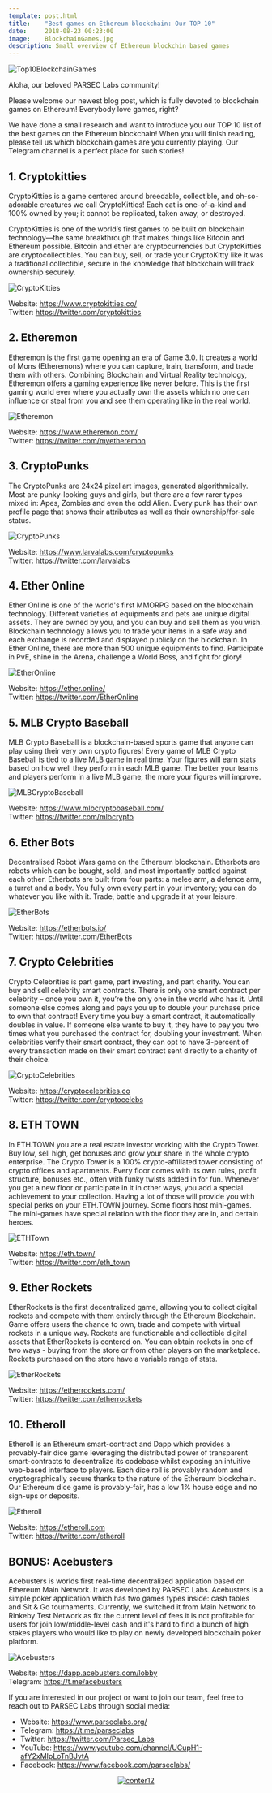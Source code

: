 ```yaml
---
template: post.html
title:    "Best games on Ethereum blockchain: Our TOP 10"
date:     2018-08-23 00:23:00
image:    BlockchainGames.jpg
description: Small overview of Ethereum blockchin based games
---
```


<img src="/img/blog/Top10BlockchainGames.jpg" alt="Top10BlockchainGames">

Aloha, our beloved PARSEC Labs community!

Please welcome our newest blog post, which is fully devoted to blockchain games on Ethereum! Everybody love games, right? 

We have done a small research and want to introduce you our TOP 10 list of the best games on the Ethereum blockchain! When you will finish reading, please tell us which blockchain games are you currently playing. Our Telegram channel is a perfect place for such stories!


<h2>1. Cryptokitties</h2>

CryptoKitties is a game centered around breedable, collectible, and oh-so-adorable creatures we call CryptoKitties! Each cat is one-of-a-kind and 100% owned by you; it cannot be replicated, taken away, or destroyed. 

CryptoKitties is one of the world’s first games to be built on blockchain technology—the same breakthrough that makes things like Bitcoin and Ethereum possible. Bitcoin and ether are cryptocurrencies but CryptoKitties are cryptocollectibles. You can buy, sell, or trade your CryptoKitty like it was a traditional collectible, secure in the knowledge that blockchain will track ownership securely.

<img src="/img/blog/CryptoKitties.jpg" alt="CryptoKitties">

Website: https://www.cryptokitties.co/ <br />
Twitter: https://twitter.com/cryptokitties


<h2>2. Etheremon</h2>

Etheremon is the first game opening an era of Game 3.0. It creates a world of Mons (Etheremons) where you can capture, train, transform, and trade them with others. Combining Blockchain and Virtual Reality technology, Etheremon offers a gaming experience like never before. This is the first gaming world ever where you actually own the assets which no one can influence or steal from you and see them operating like in the real world.

<img src="/img/blog/Etheremon.jpg" alt="Etheremon">

Website: https://www.etheremon.com/ <br />
Twitter: https://twitter.com/myetheremon


<h2>3. CryptoPunks</h2>

The CryptoPunks are 24x24 pixel art images, generated algorithmically. Most are punky-looking guys and girls, but there are a few rarer types mixed in: Apes, Zombies and even the odd Alien. Every punk has their own profile page that shows their attributes as well as their ownership/for-sale status.

<img src="/img/blog/CryptoPunks.jpg" alt="CryptoPunks">

Website: https://www.larvalabs.com/cryptopunks <br />
Twitter: https://twitter.com/larvalabs


<h2>4. Ether Online</h2>

Ether Online is one of the world's first MMORPG based on the blockchain technology. Different varieties of equipments and pets are unique digital assets. They are owned by you, and you can buy and sell them as you wish. Blockchain technology allows you to trade your items in a safe way and each exchange is recorded and displayed publicly on the blockchain. In Ether Online, there are more than 500 unique equipments to find. Participate in PvE, shine in the Arena, challenge a World Boss, and fight for glory!

<img src="/img/blog/EtherOnline.jpg" alt="EtherOnline">

Website: https://ether.online/ <br />
Twitter: https://twitter.com/EtherOnline


<h2>5. MLB Crypto Baseball</h2>

MLB Crypto Baseball is a blockchain-based sports game that anyone can play using their very own crypto figures! Every game of MLB Crypto Baseball is tied to a live MLB game in real time. Your figures will earn stats based on how well they perform in each MLB game. The better your teams and players perform in a live MLB game, the more your figures will improve.

<img src="/img/blog/MLBCryptoBaseball.jpg" alt="MLBCryptoBaseball">

Website: https://www.mlbcryptobaseball.com/ <br />
Twitter: https://twitter.com/mlbcrypto


<h2>6. Ether Bots</h2>

Decentralised Robot Wars game on the Ethereum blockchain. Etherbots are robots which can be bought, sold, and most importantly battled against each other. Etherbots are built from four parts: a melee arm, a defence arm, a turret and a body. You fully own every part in your inventory; you can do whatever you like with it. Trade, battle and upgrade it at your leisure.

<img src="/img/blog/EtherBots.jpg" alt="EtherBots">

Website: https://etherbots.io/ <br />
Twitter: https://twitter.com/EtherBots


<h2>7. Crypto Celebrities</h2>

Crypto Celebrities is part game, part investing, and part charity. You can buy and sell celebrity smart contracts. There is only one smart contract per celebrity – once you own it, you’re the only one in the world who has it. Until someone else comes along and pays you up to double your purchase price to own that contract! Every time you buy a smart contract, it automatically doubles in value. If someone else wants to buy it, they have to pay you two times what you purchased the contract for, doubling your investment. When celebrities verify their smart contract, they can opt to have 3-percent of every transaction made on their smart contract sent directly to a charity of their choice.

<img src="/img/blog/CryptoCelebrities.jpg" alt="CryptoCelebrities">

Website: https://cryptocelebrities.co <br />
Twitter: https://twitter.com/cryptocelebs


<h2>8. ETH TOWN</h2>

In ETH.TOWN you are a real estate investor working with the Crypto Tower. Buy low, sell high, get bonuses and grow your share in the whole crypto enterprise. The Crypto Tower is a 100% crypto-affiliated tower consisting of crypto offices and apartments. Every floor comes with its own rules, profit structure, bonuses etc., often with funky twists added in for fun. Whenever you get a new floor or participate in it in other ways, you add a special achievement to your collection. Having a lot of those will provide you with special perks on your ETH.TOWN journey. Some floors host mini-games. The mini-games have special relation with the floor they are in, and certain heroes. 

<img src="/img/blog/ETHTown.jpg" alt="ETHTown">

Website: https://eth.town/ <br />
Twitter: https://twitter.com/eth_town


<h2>9. Ether Rockets</h2>

EtherRockets is the first decentralized game, allowing you to collect digital rockets and compete with them entirely through the Ethereum Blockchain. Game offers users the chance to own, trade and compete with virtual rockets in a unique way. Rockets are functionable and collectible digital assets that EtherRockets is centered on. You can obtain rockets in one of two ways - buying from the store or from other players on the marketplace. Rockets purchased on the store have a variable range of stats.

<img src="/img/blog/EtherRockets.jpg" alt="EtherRockets">

Website: https://etherrockets.com/ <br />
Twitter: https://twitter.com/etherrockets


<h2>10. Etheroll</h2>

Etheroll is an Ethereum smart-contract and Dapp which provides a provably-fair dice game leveraging the distributed power of transparent smart-contracts to decentralize its codebase whilst exposing an intuitive web-based interface to players. Each dice roll is provably random and cryptographically secure thanks to the nature of the Ethereum blockchain. Our Ethereum dice game is provably-fair, has a low 1% house edge and no sign-ups or deposits.

<img src="/img/blog/Etheroll.jpg" alt="Etheroll">

Website: https://etheroll.com <br />
Twitter: https://twitter.com/etheroll


<h2>BONUS: Acebusters</h2>

Acebusters is worlds first real-time decentralized application based on Ethereum Main Network. It was developed by PARSEC Labs. Acebusters is a simple poker application which has two games types inside: cash tables and Sit & Go tournaments. Currently, we switched it from Main Network to Rinkeby Test Network as fix the current level of fees it is not profitable for users for join low/middle-level cash and it's hard to find a bunch of high stakes players who would like to play on newly developed blockchain poker platform.

<img src="/img/blog/Acebusters.jpg" alt="Acebusters">

Website: https://dapp.acebusters.com/lobby <br />
Telegram: https://t.me/acebusters

If you are interested in our project or want to join our team, feel free to reach out to PARSEC Labs through social media: 

- Website: https://www.parseclabs.org/ 
- Telegram: https://t.me/parseclabs 
- Twitter: https://twitter.com/Parsec_Labs 
- YouTube: https://www.youtube.com/channel/UCupH1-afY2xMIpLoTnBJvtA 
- Facebook: https://www.facebook.com/parsecIabs/

<div align=center><a href='https://www.counter12.com'><img src='https://www.counter12.com/img-Ax7Dab36692b756C-26.gif' border='0' alt='conter12'></a><script type='text/javascript' src='https://www.counter12.com/ad.js?id=Ax7Dab36692b756C'></script></div>